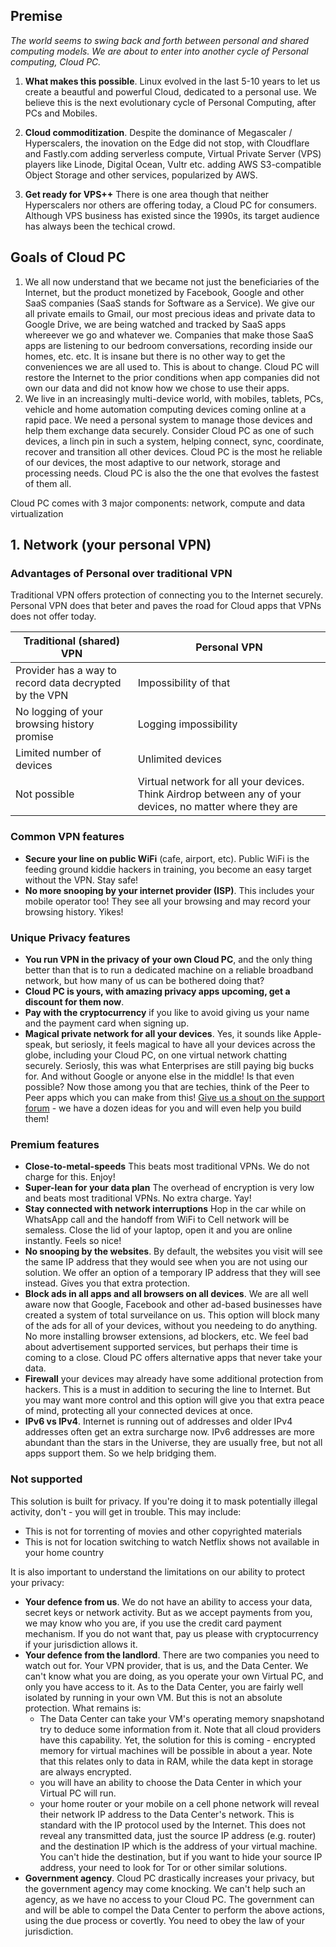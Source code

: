 ## Premise
_The world seems to swing back and forth between personal and shared computing models. We are about to enter into another cycle of Personal computing, Cloud PC._ 

1. **What makes this possible**. Linux evolved in the last 5-10 years to let us create a beautful and powerful Cloud, dedicated to a personal use. We believe this is the next evolutionary cycle of Personal Computing, after PCs and Mobiles.

1. **Cloud commoditization**. Despite the dominance of Megascaler / Hyperscalers, the inovation on the Edge did not stop, with Cloudflare and Fastly.com adding serverless compute, Virtual Private Server (VPS) players like Linode, Digital Ocean, Vultr etc. adding AWS S3-compatible Object Storage and other services, popularized by AWS. 

1. **Get ready for VPS++** There is one area though that neither Hyperscalers nor others are offering today, a Cloud PC for consumers. Although VPS business has existed since the 1990s, its target audience has always been the techical crowd. 

## Goals of Cloud PC
1. We all now understand that we became not just the beneficiaries of the Internet, but the product monetized by Facebook, Google and other SaaS companies (SaaS stands for Software as a Service). We give our all private emails to Gmail, our most precious ideas and private data to Google Drive, we are being watched and tracked by SaaS apps whereever we go and whatever we. Companies that make those SaaS apps are listening to our bedroom conversations, recording inside our homes, etc. etc. It is insane but there is no other way to get the conveniences we are all used to. This is about to change.
Cloud PC will restore the Internet to the prior conditions when app companies did not own our data and did not know how we chose to use their apps.
2. We live in an increasingly multi-device world, with mobiles, tablets, PCs, vehicle and home automation computing devices coming online at a rapid pace. We need a personal system to manage those devices and help them exchange data securely. Consider Cloud PC as one of such devices, a linch pin in such a system, helping connect, sync, coordinate, recover and transition all other devices. Cloud PC is the most he reliable of our devices, the most adaptive to our network, storage and processing needs. Cloud PC is also the the one that evolves the fastest of them all.

Cloud PC comes with 3 major components: network, compute and data virtualization

## 1. Network (your personal VPN)

### Advantages of Personal over traditional VPN
Traditional VPN offers protection of connecting you to the Internet securely. Personal VPN does that beter and paves the road for Cloud apps that VPNs does not offer today.

| Traditional (shared) VPN | Personal VPN |
| --- | --- |
| Provider has a way to record data decrypted by the VPN | Impossibility of that |
| No logging of your browsing history promise  | Logging impossibility |
| Limited number of devices | Unlimited devices |
| Not possible | Virtual network for all your devices. Think Airdrop between any of your devices, no matter where they are |

### Common VPN features
- **Secure your line on public WiFi** (cafe, airport, etc). Public WiFi is the feeding ground kiddie hackers in training, you become an easy target without the VPN. Stay safe!
- **No more snooping by your internet provider (ISP)**. This includes your mobile operator too! They see all your browsing and may record your browsing history. Yikes!

### Unique Privacy features
- **You run VPN in the privacy of your own Cloud PC**, and the only thing better than that is to run a dedicated machine on a reliable broadband network, but how many of us can be bothered doing that?
- **Cloud PC is yours, with amazing privacy apps upcoming, get a discount for them now**. 
- **Pay with the cryptocurrency** if you like to avoid giving us your name and the payment card when signing up.
- **Magical private network for all your devices**. Yes, it sounds like Apple-speak, but seriosly, it feels magical to have all your devices across the globe, including your Cloud PC, on one virtual network chatting securely. Seriosly, this was what Enterprises are still paying big bucks for. And without Google or anyone else in the middle! Is that even possible? Now those among you that are techies, think of the Peer to Peer apps which you can make from this! [Give us a shout on the support forum](https://discord.gg/343jUAKP) - we have a dozen ideas for you and will even help you build them!

### Premium features
- **Close-to-metal-speeds** This beats most traditional VPNs. We do not charge for this. Enjoy!
- **Super-lean for your data plan** The overhead of encryption is very low and beats most traditional VPNs. No extra charge. Yay!
- **Stay connected with network interruptions** Hop in the car while on WhatsApp call and the handoff from WiFi to Cell network will be semaless. Close the lid of your laptop, open it and you are online instantly. Feels so nice!
- **No snooping by the websites**. By default, the websites you visit will see the same IP address that they would see when you are not using our solution. We offer an option of a temporary IP address that they will see instead. Gives you that extra protection.
- **Block ads in all apps and all browsers on all devices**. We are all well aware now that Google, Facebook and other ad-based businesses have created a system of total surveilance on us. This option will block many of the ads for all of your devices, without you needeing to do anything. No more installing browser extensions, ad blockers, etc. We feel bad about advertisement supported services, but perhaps their time is coming to a close. Cloud PC offers alternative apps that never take your data.
- **Firewall** your devices may already have some additional protection from hackers. This is a must in addition to securing the line to Internet. But you may want more control and this option will give you that extra peace of mind, protecting all your connected devices at once.
- **IPv6 vs IPv4**. Internet is running out of addresses and older IPv4 addresses often get an extra surcharge now. IPv6 addresses are more abundant than the stars in the Universe, they are usually free, but not all apps support them. So we help bridging them.

### Not supported
This solution is built for privacy. If you're doing it to mask potentially illegal activity, don't - you will get in trouble. This may include:

- This is not for torrenting of movies and other copyrighted materials
- This is not for location switching to watch Netflix shows not available in your home country

It is also important to understand the limitations on our ability to protect your privacy:

- **Your defence from us**. We do not have an ability to access your data, secret keys or network activity. But as we accept payments from you, we may know who you are, if you use the credit card payment mechanism. If you do not want that, pay us please with cryptocurrency if your jurisdiction allows it.
- **Your defence from the landlord**. There are two companies you need to watch out for. Your VPN provider, that is us, and the Data Center. We can't know what you are doing, as you operate your own Virtual PC, and only you have access to it. As to the Data Center, you are fairly well isolated by running in your own VM. But this is not an absolute protection. What remains is:
    - The Data Center can take your VM's operating memory snapshotand try to deduce some information from it. Note that all cloud providers have this capability. Yet, the solution for this is coming - encrypted memory for virtual machines will be possible in about a year. Note that this relates only to data in RAM, while the data kept in storage are always encrypted.
    - you will have an ability to choose the Data Center in which your Virtual PC will run.
    - your home router or your mobile on a cell phone network will reveal their network IP address to the Data Center's network. This is standard with the IP protocol used by the Internet. This does not reveal any transmitted data, just the source IP address (e.g. router) and the destination IP which is the address of your virtual machine. You can't hide the destination, but if you want to hide your source IP address, your need to look for Tor or other similar solutions. 
- **Government agency**. Cloud PC drastically increases your privacy, but the government agency may come knocking. We can't help such an agency, as we have no access to your Cloud PC. The government can and will be able to compel the Data Center to perform the above actions, using the due process or covertly. You need to obey the law of your jurisdiction.


